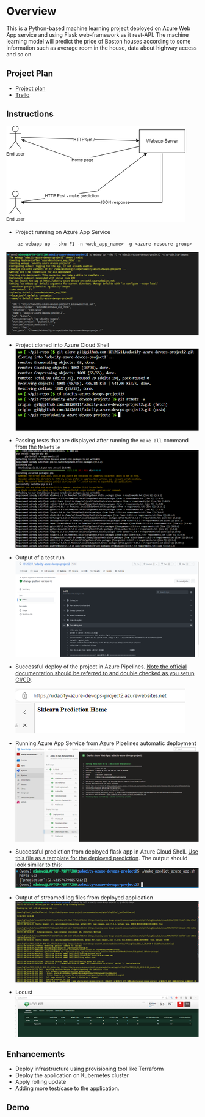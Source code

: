 # Overview
This is a Python-based machine learning project deployed on Azure Web App service and using Flask web-framework as it rest-API. The machine learning model will predict the price of Boston houses according to some information such as average room in the house, data about highway access and so on.

## Project Plan
- [Project plan](https://docs.google.com/spreadsheets/d/1lS0_nD0a2gimpy0jQcHxFSqQ9Rm3pjqQlrCMkl8MxZY/edit?usp=sharing)
- [Trello](https://trello.com/invite/b/tJXvs7Jm/ATTId37511caf76a188e3e1ba8704824dee5C3B3ADE2/udacity-azure-devops-project2)

## Instructions

![diagram](images/udacity-azure-devops-project2.drawio.png)



* Project running on Azure App Service
```
    az webapp up --sku F1 -n <web_app_name> -g <azure-resoure-group>
```
![diagram](images/azure-webapp-deploy.PNG)


* Project cloned into Azure Cloud Shell
![diagram](images/repo-cloudshell.PNG)


* Passing tests that are displayed after running the `make all` command from the `Makefile`
![diagram](images/make-all-passed.PNG)


* Output of a test run
![diagram](images/github-acction-passed.PNG)

* Successful deploy of the project in Azure Pipelines.  [Note the official documentation should be referred to and double checked as you setup CI/CD](https://docs.microsoft.com/en-us/azure/devops/pipelines/ecosystems/python-webapp?view=azure-devops).

    ![diagram](images/azure-webapp.PNG)

* Running Azure App Service from Azure Pipelines automatic deployment
![diagram](images/azure-pipeline.PNG)

* Successful prediction from deployed flask app in Azure Cloud Shell.  [Use this file as a template for the deployed prediction](https://github.com/udacity/nd082-Azure-Cloud-DevOps-Starter-Code/blob/master/C2-AgileDevelopmentwithAzure/project/starter_files/flask-sklearn/make_predict_azure_app.sh).
The output should look similar to this:
![diagram](images/make-predict-azure.PNG)

* Output of streamed log files from deployed application
![diagram](images/webapp-log.PNG)

* Locust
![diagram](images/locust.PNG)



## Enhancements
- Deploy infrastructure using provisioning tool like Terraform
- Deploy the application on Kubernetes cluster
- Apply rolling update 
- Adding more test/case to the application.


## Demo 



